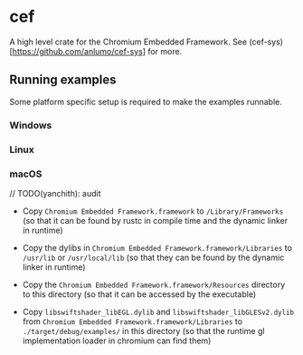 # cef

A high level crate for the Chromium Embedded Framework. See
(cef-sys)[https://github.com/anlumo/cef-sys] for more.

## Running examples

Some platform specific setup is required to make the examples runnable.

### Windows

### Linux

### macOS

// TODO(yanchith): audit

- Copy `Chromium Embedded Framework.framework` to
  `/Library/Frameworks` (so that it can be found by rustc in compile
  time and the dynamic linker in runtime)

- Copy the dylibs in `Chromium Embedded Framework.framework/Libraries`
  to `/usr/lib` or `/usr/local/lib` (so that they can be found by the
  dynamic linker in runtime)

- Copy the `Chromium Embedded Framework.framework/Resources` directory
  to this directory (so that it can be accessed by the executable)

- Copy `libswiftshader_libEGL.dylib` and
  `libswiftshader_libGLESv2.dylib` from `Chromium Embedded
  Framework.framework/Libraries` to `./target/debug/examples/` in this
  directory (so that the runtime gl implementation loader in chromium
  can find them)
